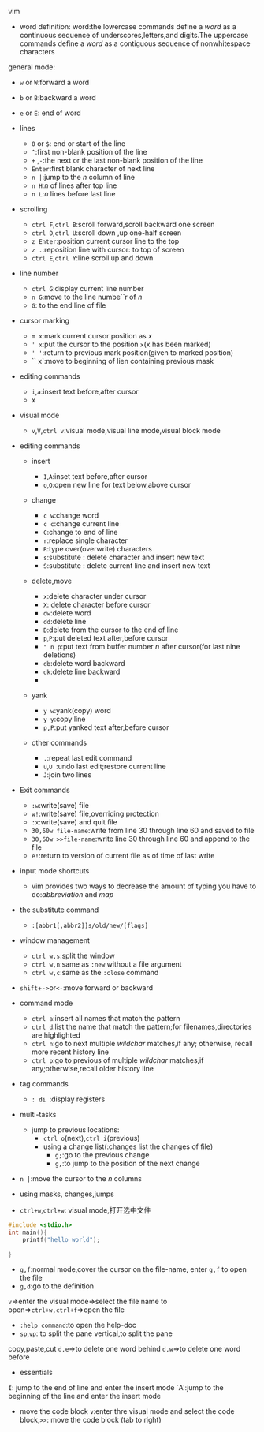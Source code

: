 vim
- word definition:
    word:the lowercase commands define a *word* as a continuous sequence of underscores,letters,and digits.The uppercase commands define a *word* as a contiguous sequence of nonwhitespace characters 

general mode:
- `w` or `W`:forward a word
- `b` or `B`:backward a word
- `e` or `E`: end of word
  
- lines
    - `0` or `$`: end or start of the line
    - `^`:first non-blank position of the line
    - `+` ,`-`:the next or the last non-blank position of the line
    - `Enter`:first blank character of next line
    - `n |`:jump to the *n* column of line 
    - `n H`:*n* of lines after top line
    - `n L`:*n* lines before last line
- scrolling
    - `ctrl F`,`ctrl B`:scroll forward,scroll backward one screen
    - `ctrl D`,`ctrl U`:scroll down ,up one-half screen
    - `z Enter`:position current cursor line to the top
    - `z .`:reposition line with cursor: to top of screen
    - `ctrl E`,`ctrl Y`:line scroll up and down
- line number
    - `ctrl G`:display current line number
    - `n G`:move to the line numbe``r of *n*
    - `G`: to the end line of file
- cursor marking
    - `m x`:mark current cursor position as *x*
    - `' x`:put the cursor to the position `x`(x has been marked)
    - `' '`:return to previous mark position(given to marked position)
    - `` x`:move to beginning of lien containing previous mask
- editing commands
    - `i`,`a`:insert text before,after cursor
    - x
- visual mode
    - `v`,`V`,`ctrl v`:visual mode,visual line mode,visual block mode

- editing commands
    - insert
        - `I`,`A`:inset text before,after cursor
        - `o`,`O`:open new line for text below,above cursor 
    - change
        - `c w`:change word
        - `c c`:change current line
        - `C`:change to end of line
        - `r`:replace single character
        - `R`:type over(overwrite) characters
        - `s`:substitute : delete character and insert new text
        - `S`:substitute : delete current line and insert new text
    - delete,move
        - `x`:delete character under cursor
        - `X`: delete character before cursor
        - `dw`:delete word
        - `dd`:delete line 
        - `D`:delete from the cursor to the end of line 
        - `p`,`P`:put deleted text after,before cursor
        - `" n p`:put text from buffer number *n* after cursor(for last nine deletions)
        - `db`:delete word backward 
        - `dk`:delete line backward
        - 
    - yank
        - `y w`:yank(copy) word 
        - `y y`:copy line 
        - `p,P`:put yanked text after,before cursor

    - other commands
        - `.`:repeat last edit command
        - `u`,`U `:undo last edit;restore current line
        - `J`:join two lines
- Exit commands
    - `:w`:write(save) file
    - `w!`:write(save) file,overriding protection
    - `:x`:write(save) and quit file
    - `30,60w file-name`:write from line 30 through line 60 and saved to file
    - `30,60w >>file-name`:write line 30 through line 60 and append to the file
    - `e!`:return to version of current file as of time of last write
- input mode shortcuts
    - vim provides two ways to decrease the amount of typing you have to do:*abbreviation* and *map*
- the substitute command
    - `:[abbr1[,abbr2]]s/old/new/[flags]`
- window management
    - `ctrl w,s`:split the window
    - `ctrl w,n`:same as `:new` without a file argument
    - `ctrl w,c`:same as the `:close` command
- `shift`+`->`or`<-`:move forward or backward
- command mode
    - `ctrl a`:insert all names that match the pattern
    - `ctrl d`:list the name that match the pattern;for filenames,directories are highlighted
    - `ctrl n`:go to next multiple *wildchar* matches,if any; otherwise, recall more recent history line
    - `ctrl p`:go to previous of multiple *wildchar* matches,if any;otherwise,recall older history line
- tag commands
    - `: di `:display registers 


- multi-tasks   
    - jump to previous locations:
        - `ctrl o`(next),`ctrl i`(previous)
        - using a change list(:changes list the changes of file)
            - `g;`:go to the previous change
            - `g,`:to jump to the position of the next change
- `n |`:move the cursor to the *n* columns
- using masks, changes,jumps
- `ctrl+w`,`ctrl+w`:  visual mode,打开选中文件
```c
#include <stdio.h>
int main(){
    printf("hello world");
    
}
```
- `g,f`:normal mode,cover the cursor on the file-name, enter `g,f` to open the file
- `g,d`:go to the definition
  
`v`=>enter the visual mode=>select the file name to open=>`ctrl+w,ctrl+f`=>open the file 
- `:help command`:to open the help-doc
- `sp`,`vp`: to split the pane  vertical,to split the pane 

copy,paste,cut
`d,e`=>to delete one word behind
`d,w`=>to delete one word before



- essentials

`I`: jump to the end of line  and enter the insert mode
`A':jump to the beginning of the line and enter the insert mode

- move the code block
`v`:enter thre visual mode and select the code block,`>>`: move the code block (tab to right)


